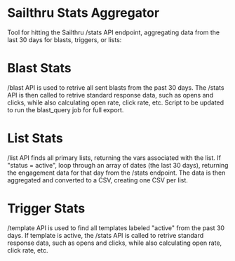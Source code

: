 # Sailthru Stats Aggregator

Tool for hitting the Sailthru /stats API endpoint, aggregating data from the last 30 days for blasts, triggers, or lists:

# Blast Stats

/blast API is used to retrive all sent blasts from the past 30 days. The /stats API is then called to retrive standard response data, such as opens and clicks, while also calculating open rate, click rate, etc. Script to be updated to run the blast_query job for full export.

# List Stats

/list API finds all primary lists, returning the vars associated with the list. If "status = active", loop through an array of dates (the last 30 days), returning the engagement data for that day from the /stats endpoint. The data is then aggregated and converted to a CSV, creating one CSV per list.

# Trigger Stats

/template API is used to find all templates labeled "active" from the past 30 days. If template is active, the /stats API is called to retrive standard response data, such as opens and clicks, while also calculating open rate, click rate, etc.
